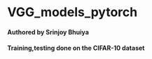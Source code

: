 # VGG_models_pytorch

#### Authored by Srinjoy Bhuiya

#### Training,testing  done on the CIFAR-10 dataset 
